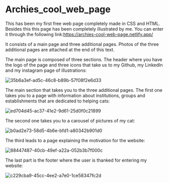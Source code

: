 # Archies_cool_web_page
This has been my first free web page completely made in CSS and HTML. Besides this this page has been completely illustrated by me. You can enter it through the following link:https://archies-cool-web-page.netlify.app/

It consists of a main page and three additional pages. Photos of the three additional pages are attached at the end of this text.

The main page is composed of three sections. The header where you have the logo of the page and three icons that take us to my Github, my LinkedIn and my instagram page of illustrations:


![35b6a3ef-ad5c-46c8-b89b-57f08f2e6d33](https://github.com/irodgalo/Archies_cool_web_page/assets/71612262/b4db44d4-fbf8-4c48-80f3-f2892166f4f5)

The main section that takes you to the three additional pages. The first one takes you to a page with information about institutions, groups and establishments that are dedicated to helping cats:

![ed704d45-ac37-41e2-9d61-25d0f0c21899](https://github.com/irodgalo/Archies_cool_web_page/assets/71612262/100c97ea-b56a-4e2d-a72f-023ccb4e31f7)

The second one takes you to a carousel of pictures of my cat:

![b0ad2e73-58d5-4b6e-bfd1-a80342b901d0](https://github.com/irodgalo/Archies_cool_web_page/assets/71612262/1ea04bc4-713f-4431-af5d-147abc575077)

The third leads to a page explaining the motivation for the website:


![88447487-40cb-49ef-a22a-052b3b7f000c](https://github.com/irodgalo/Archies_cool_web_page/assets/71612262/8163ffe3-f949-4ba3-940a-1be3dc72907c)

The last part is the footer where the user is thanked for entering my website:

![c229cba9-45cc-4ee2-a7e0-1ce58347fc2d](https://github.com/irodgalo/Archies_cool_web_page/assets/71612262/d3320497-faf6-41f8-840c-474e484ab08f)


